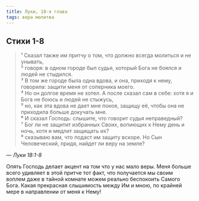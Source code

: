 ```yaml
---
title: Луки, 18-я глава
tags: вера молитва
---
```


## Стихи 1-8

> ¹ Сказал также им притчу о том, что должно всегда молиться и не унывать,  
> ² говоря: в одном городе был судья, который Бога не боялся и людей не стыдился.  
> ³ В том же городе была одна вдова, и она, приходя к нему, говорила: защити меня от соперника моего.  
> ⁴ Но он долгое время не хотел. А после сказал сам в себе: хотя я и Бога не боюсь и людей не стыжусь,  
> ⁵ но, как эта вдова не дает мне покоя, защищу её, чтобы она не приходила больше докучать мне.  
> ⁶ И сказал Господь: слышите, что говорит судья неправедный?  
> ⁷ Бог ли не защитит избранных Своих, вопиющих к Нему день и ночь, хотя и медлит защищать их?  
> ⁸ сказываю вам, что подаст им защиту вскоре. Но Сын Человеческий, придя, найдет ли веру на земле?

— <cite>Луки&nbsp;18:1-8</cite>

Опять Господь делает акцент на том что у нас мало веры. Меня больше всего удивляет в этой притче тот факт, что получается
мы своим воплем даже в тайной комнате можем реально беспокоить Самого Бога. Какая прекрасная слышимость между Им и мною,
по крайней мере в направлении от меня к Нему!
